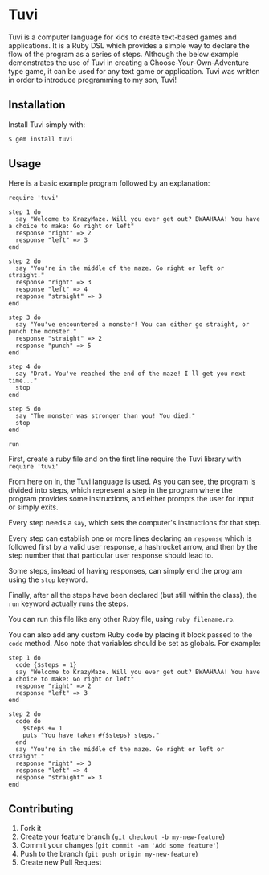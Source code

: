 # Tuvi

Tuvi is a computer language for kids to create text-based games and applications. It is a Ruby DSL which provides a simple way to declare the flow of the program as a series of steps. Although the below example demonstrates the use of Tuvi in creating a Choose-Your-Own-Adventure type game, it can be used for any text game or application. Tuvi was written in order to introduce programming to my son, Tuvi!

## Installation

Install Tuvi simply with:

    $ gem install tuvi

## Usage

Here is a basic example program followed by an explanation:

    require 'tuvi'

    step 1 do
      say "Welcome to KrazyMaze. Will you ever get out? BWAAHAAA! You have a choice to make: Go right or left"
      response "right" => 2
      response "left" => 3
    end

    step 2 do
      say "You're in the middle of the maze. Go right or left or straight."
      response "right" => 3
      response "left" => 4
      response "straight" => 3
    end

    step 3 do
      say "You've encountered a monster! You can either go straight, or punch the monster."
      response "straight" => 2
      response "punch" => 5
    end

    step 4 do
      say "Drat. You've reached the end of the maze! I'll get you next time..."
      stop
    end

    step 5 do
      say "The monster was stronger than you! You died."
      stop
    end

    run


First, create a ruby file and on the first line require the Tuvi library with `require 'tuvi'`

From here on in, the Tuvi language is used. As you can see, the program is divided into steps, which represent a step in the program where the program provides some instructions, and either prompts the user for input or simply exits.

Every step needs a `say`, which sets the computer's instructions for that step.

Every step can establish one or more lines declaring an `response` which is followed first by a valid user response, a hashrocket arrow, and then by the step number that that particular user response should lead to.

Some steps, instead of having responses, can simply end the program using the `stop` keyword.

Finally, after all the steps have been declared (but still within the class), the `run` keyword actually runs the steps.

You can run this file like any other Ruby file, using `ruby filename.rb`.

You can also add any custom Ruby code by placing it block passed to the `code` method. Also note that variables should be set as globals. For example:

    step 1 do
      code {$steps = 1}
      say "Welcome to KrazyMaze. Will you ever get out? BWAAHAAA! You have a choice to make: Go right or left"
      response "right" => 2
      response "left" => 3
    end

    step 2 do
      code do
        $steps += 1
        puts "You have taken #{$steps} steps."
      end
      say "You're in the middle of the maze. Go right or left or straight."
      response "right" => 3
      response "left" => 4
      response "straight" => 3
    end


## Contributing

1. Fork it
2. Create your feature branch (`git checkout -b my-new-feature`)
3. Commit your changes (`git commit -am 'Add some feature'`)
4. Push to the branch (`git push origin my-new-feature`)
5. Create new Pull Request
